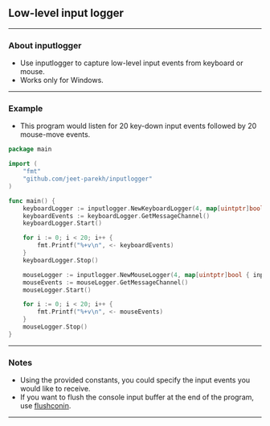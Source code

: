 ## Low-level input logger

---

### About inputlogger

- Use inputlogger to capture low-level input events from keyboard or mouse.
- Works only for Windows.

---

### Example

- This program would listen for 20 key-down input events followed by 20 mouse-move events.

```go
package main

import (
    "fmt"
    "github.com/jeet-parekh/inputlogger"
)

func main() {
    keyboardLogger := inputlogger.NewKeyboardLogger(4, map[uintptr]bool { inputlogger.WM_KEYDOWN:true })
    keyboardEvents := keyboardLogger.GetMessageChannel()
    keyboardLogger.Start()

    for i := 0; i < 20; i++ {
        fmt.Printf("%+v\n", <- keyboardEvents)
    }
    keyboardLogger.Stop()

    mouseLogger := inputlogger.NewMouseLogger(4, map[uintptr]bool { inputlogger.WM_MOUSEMOVE:true })
    mouseEvents := mouseLogger.GetMessageChannel()
    mouseLogger.Start()

    for i := 0; i < 20; i++ {
        fmt.Printf("%+v\n", <- mouseEvents)
    }
    mouseLogger.Stop()
}
```

---

### Notes

- Using the provided constants, you could specify the input events you would like to receive.
- If you want to flush the console input buffer at the end of the program, use [flushconin](https://github.com/jeet-parekh/flushconin).

---
